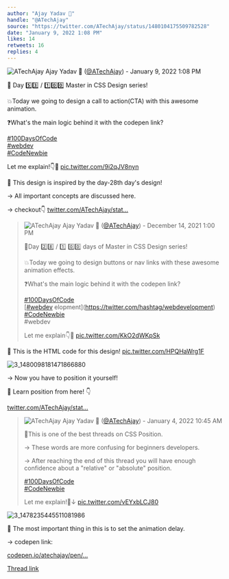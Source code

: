 ```yaml
---
author: "Ajay Yadav 🎯"
handle: "@ATechAjay"
source: "https://twitter.com/ATechAjay/status/1480104175509782528"
date: "January 9, 2022 1:08 PM"
likes: 14
retweets: 16
replies: 4
---
```

![ATechAjay](https://pbs.twimg.com/profile_images/1485567675111981057/mLsrcZdB_normal.jpg)
Ajay Yadav 🎯 ([@ATechAjay](https://twitter.com/ATechAjay)) - January 9, 2022 1:08 PM

💚 Day 5️⃣3️⃣ / 1️⃣0️⃣0️⃣ Master in CSS Design series!

💥Today we going to design a call to action(CTA) with this awesome animation.

❓What's the main logic behind it with the codepen link?

[#100DaysOfCode](https://twitter.com/hashtag/100DaysOfCode)  
[#webdev](https://twitter.com/hashtag/webdev)  
[#CodeNewbie](https://twitter.com/hashtag/CodeNewbie)  

Let me explain!👇🧵 [pic.twitter.com/9i2qJV8nyn](https://twitter.com/ATechAjay/status/1480104175509782528/video/1)

📌 This design is inspired by the day-28th day's design!

→ All important concepts are discussed here.

→ checkout👇
[twitter.com/ATechAjay/stat…](https://twitter.com/ATechAjay/status/1470680177860440065)

> ![ATechAjay](https://pbs.twimg.com/profile_images/1485567675111981057/mLsrcZdB_normal.jpg)
> Ajay Yadav 🎯 ([@ATechAjay](https://twitter.com/ATechAjay)) - December 14, 2021 1:00 PM
> 
> 
> 💚Day 2️⃣8️⃣ /  1️⃣ 0️⃣0️⃣ days of Master in CSS Design series!
> 
> 💥Today we going to design buttons or nav links with these awesome animation effects.
> 
> ❓What's the main logic behind it with the codepen link?
> 
> [#100DaysOfCode](https://twitter.com/hashtag/100DaysOfCode)  
> [[#webdev](https://twitter.com/hashtag/webdev) elopment](https://twitter.com/hashtag/webdevelopment)  
> [#CodeNewbie](https://twitter.com/hashtag/CodeNewbie)  
> #webdev 
> 
> Let me explain👇🧵 [pic.twitter.com/KkO2dWKpSk](https://twitter.com/ATechAjay/status/1470680177860440065/photo/1)

📌 This is the HTML code for this design! [pic.twitter.com/HPQHaWrg1F](https://twitter.com/ATechAjay/status/1480104188952465409/photo/1)

![3_1480098181471866880](https://pbs.twimg.com/media/FIpddENVEAA_Ecb.jpg)

→ Now you have to position it yourself!

📌 Learn position from here!
👇

[twitter.com/ATechAjay/stat…](https://twitter.com/ATechAjay/status/1478256268309450753)

> ![ATechAjay](https://pbs.twimg.com/profile_images/1485567675111981057/mLsrcZdB_normal.jpg)
> Ajay Yadav 🎯 ([@ATechAjay](https://twitter.com/ATechAjay)) - January 4, 2022 10:45 AM
> 
> 
> 💚This is one of the best threads on CSS Position.
> 
> → These words are more confusing for beginners developers.
> 
> → After reaching the end of this thread you will have enough confidence about a "relative" or "absolute" position.
> 
> [#100DaysOfCode](https://twitter.com/hashtag/100DaysOfCode)  
> [#CodeNewbie](https://twitter.com/hashtag/CodeNewbie)  
> 
> Let me explain!🧵↓ [pic.twitter.com/vEYxbLCJ80](https://twitter.com/ATechAjay/status/1478256268309450753/photo/1)
> 
![3_1478235445511081986](https://pbs.twimg.com/media/FIO_TkAUUAIfsyo.jpg)

📌 The most important thing in this is to set the animation delay.

→ codepen link:

[codepen.io/atechajay/pen/…](https://codepen.io/atechajay/pen/QWqVgMO)

[Thread link](https://twitter.com/ATechAjay/status/1480104175509782528)